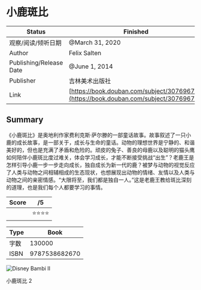 # 小鹿斑比

| Status | Finished |
|--------|----------|
| 观察/阅读/倾听日期 | @March 31, 2020 |
| Author | Felix Salten |
| Publishing/Release Date | @June 1, 2014 |
| Publisher | 吉林美术出版社 |
| Link | [https://book.douban.com/subject/30769672/](https://book.douban.com/subject/30769672/) |

## Summary
《小鹿斑比》是奥地利作家费利克斯·萨尔滕的一部童话故事。故事叙述了一只小鹿的成长故事，是一部关于，成长与生命的童话。动物的理想世界是宁静的、和谐美好的，但也是充满了矛盾和危险的。顽皮的兔子、善良的母鹿以及聪明的猫头鹰如何陪伴小鹿斑比度过难关，体会学习成长，才能不断接受挑战“出生”？老鹿王是怎样引导小鹿一步一步走向成长，独自成长为新一代的鹿？被梦与动物的视觉反应了人类与动物之间相辅相成的生态现状，也想展现出动物的情绪、友情以及人类与动物之间的亲密情感。“大限将至，我们都是独自一人。”这是老鹿王教给斑比深刻的道理，也是我们每个人都要学习的事情。

| Score | /5 |
|-------|-----|
|       | ⭐⭐⭐⭐ |

| Type | Book |
|------|------|
| 字数 | 130000 |
| ISBN | 9787538682670 |

![Disney Bambi II](https://upload.wikimedia.org/wikipedia/en/9/98/Bambi_II_DVD_Cover.jpg)

小鹿斑比
2